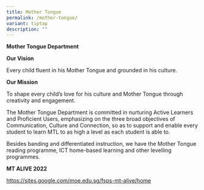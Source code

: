 ```yaml
---
title: Mother Tongue
permalink: /mother-tongue/
variant: tiptap
description: ""
---
```

<p><strong>Mother Tongue Department</strong>
</p>
<p><strong>Our Vision</strong>
</p>
<p>Every child fluent in his Mother Tongue and grounded in his culture.</p>
<p><strong>Our Mission</strong>
</p>
<p>To shape every child’s love for his culture and Mother Tongue through
creativity and engagement.</p>
<p>The Mother Tongue Department is committed in nurturing Active Learners
and Proficient Users, emphasizing on the three broad objectives of Communication,
Culture and Connection, so as to support and enable every student to learn
MTL to as high a level as each student is able to.</p>
<p>Besides banding and differentiated instruction, we have the Mother Tongue
reading programme, ICT home-based learning and other&nbsp;levelling programmes.</p>
<p><strong>MT ALIVE 2022</strong>
</p>
<p><a href="https://sites.google.com/moe.edu.sg/fsps-mt-alive/home" rel="noopener nofollow" target="_blank">https://sites.google.com/moe.edu.sg/fsps-mt-alive/home</a>
</p>